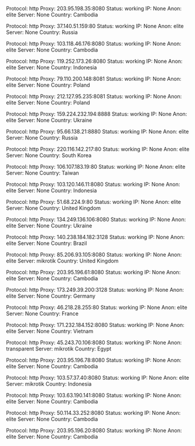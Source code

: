 Protocol: http
Proxy: 203.95.198.35:8080
Status: working
IP: None
Anon: elite
Server: None
Country: Cambodia

Protocol: http
Proxy: 37.140.51.159:80
Status: working
IP: None
Anon: elite
Server: None
Country: Russia

Protocol: http
Proxy: 103.118.46.176:8080
Status: working
IP: None
Anon: elite
Server: None
Country: Cambodia

Protocol: http
Proxy: 119.252.173.26:8080
Status: working
IP: None
Anon: elite
Server: None
Country: Indonesia

Protocol: http
Proxy: 79.110.200.148:8081
Status: working
IP: None
Anon: elite
Server: None
Country: Poland

Protocol: http
Proxy: 212.127.95.235:8081
Status: working
IP: None
Anon: elite
Server: None
Country: Poland

Protocol: http
Proxy: 159.224.232.194:8888
Status: working
IP: None
Anon: elite
Server: None
Country: Ukraine

Protocol: http
Proxy: 95.66.138.21:8880
Status: working
IP: None
Anon: elite
Server: None
Country: Russia

Protocol: http
Proxy: 220.116.142.217:80
Status: working
IP: None
Anon: elite
Server: None
Country: South Korea

Protocol: http
Proxy: 106.107.183.19:80
Status: working
IP: None
Anon: elite
Server: None
Country: Taiwan

Protocol: http
Proxy: 103.120.146.11:8080
Status: working
IP: None
Anon: elite
Server: None
Country: Indonesia

Protocol: http
Proxy: 51.68.224.9:80
Status: working
IP: None
Anon: elite
Server: None
Country: United Kingdom

Protocol: http
Proxy: 134.249.136.106:8080
Status: working
IP: None
Anon: elite
Server: None
Country: Ukraine

Protocol: http
Proxy: 140.238.184.182:3128
Status: working
IP: None
Anon: elite
Server: None
Country: Brazil

Protocol: http
Proxy: 85.206.93.105:8080
Status: working
IP: None
Anon: elite
Server: mikrotik
Country: United Kingdom

Protocol: http
Proxy: 203.95.196.61:8080
Status: working
IP: None
Anon: elite
Server: None
Country: Cambodia

Protocol: http
Proxy: 173.249.39.200:3128
Status: working
IP: None
Anon: elite
Server: None
Country: Germany

Protocol: http
Proxy: 46.218.28.255:80
Status: working
IP: None
Anon: elite
Server: None
Country: France

Protocol: http
Proxy: 171.232.184.152:8080
Status: working
IP: None
Anon: elite
Server: None
Country: Vietnam

Protocol: http
Proxy: 45.243.70.106:8080
Status: working
IP: None
Anon: transparent
Server: mikrotik
Country: Egypt

Protocol: http
Proxy: 203.95.196.78:8080
Status: working
IP: None
Anon: elite
Server: None
Country: Cambodia

Protocol: http
Proxy: 103.57.37.40:8080
Status: working
IP: None
Anon: elite
Server: mikrotik
Country: Indonesia

Protocol: http
Proxy: 103.63.190.141:8080
Status: working
IP: None
Anon: elite
Server: None
Country: Cambodia

Protocol: http
Proxy: 50.114.33.252:8080
Status: working
IP: None
Anon: elite
Server: None
Country: Cambodia

Protocol: http
Proxy: 203.95.196.20:8080
Status: working
IP: None
Anon: elite
Server: None
Country: Cambodia

